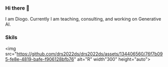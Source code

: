 ### Hi there 👋

I am Diogo. Currently I am teaching, consulting, and working on Generative AI.
<!--
**drs2022ds/drs2022ds** is a ✨ _special_ ✨ repository because its `README.md` (this file) appears on your GitHub profile.

Here are some ideas to get you started:

- 🔭 I’m currently working on ...
- 🌱 I’m currently learning ...
- 👯 I’m looking to collaborate on ...
- 🤔 I’m looking for help with ...
- 💬 Ask me about ...
- 📫 How to reach me: ...
- ⚡ Fun fact: ...
--> 
### Skils
<img src="https://github.com/drs2022ds/drs2022ds/assets/134406560/76f7b095-fe8e-4819-bafe-f906128bfb76" alt="R" width"300" height="auto">





